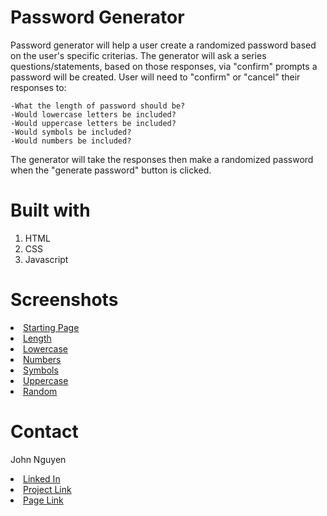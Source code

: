 # Password Generator

Password generator will help a user create a randomized password based on the user's specific criterias. The generator will ask a series questions/statements, based on those responses, via "confirm" prompts a password will be created. User will need to "confirm" or "cancel" their responses to:

    -What the length of password should be?
    -Would lowercase letters be included?
    -Would uppercase letters be included?
    -Would symbols be included?
    -Would numbers be included?

The generator will take the responses then make a randomized password when the "generate password" button is clicked.

# Built with

1. HTML
2. CSS
3. Javascript

# Screenshots

<li><a href="https://raw.githubusercontent.com/JoNoC0/passwordgen/main/images/InitialPassGen.png">Starting Page</a>
<li><a href="https://raw.githubusercontent.com/JoNoC0/passwordgen/main/images/LengthPassGen.png">Length</a>
<li><a href="https://raw.githubusercontent.com/JoNoC0/passwordgen/main/images/lowerPassGen.png">Lowercase</a>
<li><a href="https://raw.githubusercontent.com/JoNoC0/passwordgen/main/images/NumbersPassGen.png">Numbers</a>
<li><a href="https://raw.githubusercontent.com/JoNoC0/passwordgen/main/images/SymbolsPassGen.png">Symbols</a>
<li><a href="https://raw.githubusercontent.com/JoNoC0/passwordgen/main/images/UpperPassGen.png">Uppercase</a>
<li><a href="https://raw.githubusercontent.com/JoNoC0/passwordgen/main/images/RandomPassGen.png">Random</a>

# Contact

John Nguyen

<li><a href="https://www.linkedin.com/in/john-nguyen-49158621a">Linked In</a>
<li><a href="https://www.github.com/JoNoC0/passwordgen">Project Link</a>
<li><a href="https://jonoc0.github.io/passwordgen/">Page Link</a>